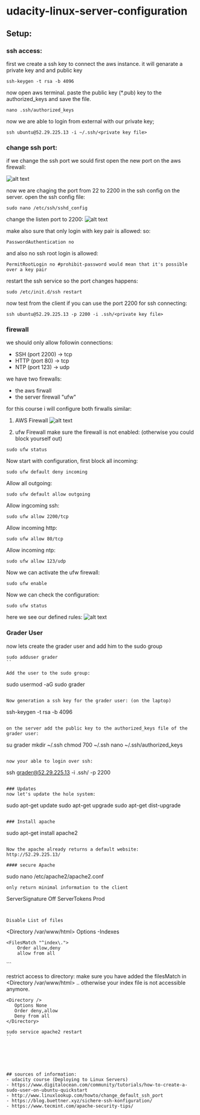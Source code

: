 # udacity-linux-server-configuration


## Setup:

### ssh access:
first we create a ssh key to connect the aws instance.
it will genarate a private key and and public key
```
ssh-keygen -t rsa -b 4096
```

now open aws terminal. paste the public key (*.pub) key to the authorized_keys and save the file.

```
nano .ssh/authorized_keys
```

now we are able to login from external with our private key;
```
ssh ubuntu@52.29.225.13 -i ~/.ssh/<private key file>
```

### change ssh port:
if we change the ssh port we sould first open the new port on  the aws firewall:

![alt text](resources/screenshots/aws_firewall.png "AWS Firewall")


now we are chaging the port from 22 to 2200 in the ssh config on the server.
open the ssh config file:
```
sudo nano /etc/ssh/sshd_config
```

change the listen port to 2200:
![alt text](resources/screenshots/sshd_config.png "sshd config")

make also sure that only login with key pair is allowed:
so:

```
PasswordAuthentication no
```

and also no ssh root login is allowed:

```
PermitRootLogin no #prohibit-password would mean that it's possible over a key pair
```

restart the ssh service so the port changes happens:
```
sudo /etc/init.d/ssh restart
```

now test from the client if you can use the port 2200 for ssh connecting:
```
ssh ubuntu@52.29.225.13 -p 2200 -i .ssh/<private key file>
``` 

### firewall
we should only allow followin connections:
- SSH (port 2200) -> tcp
- HTTP (port 80) -> tcp
- NTP (port 123) -> udp

we have two firewalls: 
- the aws firwall 
- the server firewall "ufw"

for this course i will configure both firwalls similar:

1. AWS Firewall
![alt text](resources/screenshots/aws_firewall_config.png "AWS Firewall")

2. ufw Firewall
make sure the firewall is not enabled: (otherwise you could block yourself out)
```
sudo ufw status
```

Now start with configuration, first block all incoming:
```
sudo ufw default deny incoming
```

Allow all outgoing:
```
sudo ufw default allow outgoing
```

Allow ingcoming ssh:
```
sudo ufw allow 2200/tcp
```
Allow incoming http:
```
sudo ufw allow 80/tcp
```
Allow incoming ntp:
```
sudo ufw allow 123/udp
```
Now we can activate the ufw firewall:
```
sudo ufw enable
```

Now we can check the configuration:
```
sudo ufw status
```
here we see our defined rules:
![alt text](resources/screenshots/ufw_status.png "UFW Firewall")

### Grader User
now lets create the grader user and add him to the sudo group

```
sudo adduser grader
``

Add the user to the sudo group:

```
sudo usermod -aG sudo grader
```

Now generation a ssh key for the grader user: (on the laptop)

```
ssh-keygen -t rsa -b 4096
```

on the server add the public key to the authorized_keys file of the grader user:

```
su grader
mkdir ~/.ssh
chmod 700 ~/.ssh
nano ~/.ssh/authorized_keys
```

now your able to login over ssh:
```
ssh grader@52.29.225.13 -i .ssh/<private key file> -p 2200
```

### Updates
now let's update the hole system:
```
sudo apt-get update
sudo apt-get upgrade
sudo apt-get dist-upgrade
```¨

### Install apache

```
sudo apt-get install apache2
```

Now the apache already returns a default website: 
http://52.29.225.13/

#### secure Apache
```
sudo nano /etc/apache2/apache2.conf
```
only return minimal information to the client
```
ServerSignature Off
ServerTokens Prod
```


Disable List of files
```
<Directory /var/www/html>
    Options -Indexes

    <FilesMatch "^index\.">
	    Order allow,deny
	    allow from all
   </FilesMatch>
</Directory>
```

restrict access to directory:
make sure you have added the filesMatch in <Directory /var/www/html> .. </Direcotry> otherwise your index file is not accessible anymore.
```
<Directory />
   Options None
   Order deny,allow
   Deny from all
</Directory>
```

```
sudo service apache2 restart
``






## sources of information:
- udacity course (Deploying to Linux Servers)
- https://www.digitalocean.com/community/tutorials/how-to-create-a-sudo-user-on-ubuntu-quickstart
- http://www.linuxlookup.com/howto/change_default_ssh_port
- https://blog.buettner.xyz/sichere-ssh-konfiguration/
- https://www.tecmint.com/apache-security-tips/